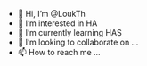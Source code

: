 - 👋 Hi, I’m @LoukTh
- 👀 I’m interested in HA
- 🌱 I’m currently learning HAS
- 💞️ I’m looking to collaborate on ...
- 📫 How to reach me ...

<!---
LoukTh/LoukTh is a ✨ special ✨ repository because its `README.md` (this file) appears on your GitHub profile.
You can click the Preview link to take a look at your changes.
--->
